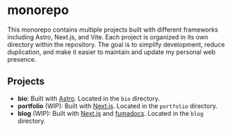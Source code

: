 # monorepo

This monorepo contains multiple projects built with different frameworks including Astro, Next.js, and Vite. Each project is organized in its own directory within the repository. The goal is to simplify development, reduce duplication, and make it easier to maintain and update my personal web presence.

## Projects

- **bio**: Built with [Astro](https://astro.build/). Located in the `bio` directory.
- **portfolio** (WIP): Built with [Next.js](https://nextjs.org/). Located in the `portfolio` directory.
- **blog** (WIP): Built with [Next.js](https://nextjs.org/) and [fumadocs](https://fumadocs.dev/). Located in the `blog` directory.

